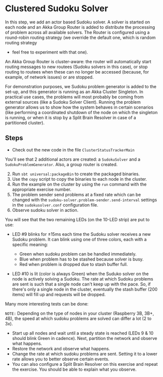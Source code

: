 # Clustered Sudoku Solver

In this step, we add an actor based Sudoku solver. A solver is started on each
node and an Akka Group Router is added to distribute the processing of problem
across all available solvers. The Router is configured using a round-robin
routing strategy (we override the default one, which is random routing strategy
 - feel free to experiment with that one).

An Akka Group Router is cluster-aware: the router will automatically start
routing messages to new routees (Sudoku solvers in this case), or stop routing
to routees when these can no longer be accessed (because, for example, of
network issues) or are stopped.

For demonstration purposes, we Sudoku problem generator is added to the set-up,
and this generator is running as an Akka Cluster Singleton. In practical use
cases, the problems will most probably be coming from external sources (like a
Sudoku Solver Client). Running the problem generator allows us to show how the
system behaves in certain scenarios (like performing a coordinated shutdown of
the node on which the singleton is running, or when it is stop by a Split Brain
Resolver in case of a partitioned cluster).

## Steps

- Check out the new code in the file `ClusterStatusTrackerMain`

You'll see that 2 additional actors are created: a `SudokuSolver` and a
`SudokuProblemGenerator`. Also, a group router is created.

2. Run `sbt universal:packageBin` to create the packaged binaries.
3. Use the `copy` script to copy the binaries to each node in the cluster.
4. Run the example on the cluster by using the `run` command with the
   appropriate exercise number.
5. The problem sender send problems at a fixed rate which can be changed
   with the `sudoku-solver.problem-sender.send-interval` settings in the
   `sudokusolver.conf` configuration file.
6. Observe sudoku solver in action.

You will see that the two remaining LEDs (on the 10-LED strip) are put to use:

- LED #9 blinks for ±15ms each time the Sudoku solver receives a new Sudoku
  problem. It can blink using one of three colors, each with a specific meaning:

    - Green when sudoku problem can be handled immediately.
    - Blue when problem has to be stashed because solver is busy.
    - Red when problem is dropped due to stash buffer full.

- LED #10 is lit (color is always Green) when the Suduko solver on the node is
  actively solving a Sudoku. The rate at which Sudoku problems are sent is such
  that a single node can't keep up with the pace. So, if there's only a single
  node in the cluster, eventually the stash buffer (200 items) will fill up and
  requests will be dropped.

Many more interesting tests can be done:

`NOTE:` Depending on the type of nodes in your cluster (Raspberry 3B, 3B+, 4B),
      the speed at which sudoku problems are solved can differ a lot (2 to 3x).

- Start up all nodes and wait until a steady state is reached (LEDs 9 & 10
  should blink Green in cadence). Next, partition the network and observe
  what happens.
- Restore the network and observe what happens.
- Change the rate at which sudoku problems are sent. Setting it to a lower
  rate allows you to better observe certain events.
- You can also configure a Split Brain Resolver on this exercise and repeat
  the exercise. You should be able to explain what you observe.